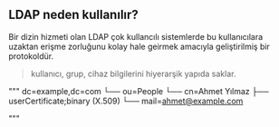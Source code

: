 ## LDAP neden kullanılır?

Bir dizin hizmeti olan LDAP çok kullancılı sistemlerde bu kullanıcılara uzaktan erişme zorluğunu kolay hale geirmek amacıyla geliştirilmiş bir protokoldür.
> kullanıcı, grup, cihaz bilgilerini hiyerarşik yapıda saklar.

"""
dc=example,dc=com
 └── ou=People
      └── cn=Ahmet Yılmaz
           ├── userCertificate;binary (X.509)
           └── mail=ahmet@example.com

"""
